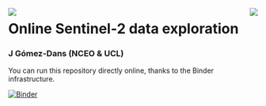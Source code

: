 <p><img src="https://github.com/profLewis/Geog2021_Coursework/blob/master/images/ucl_logo.png?raw=true" align="left" \><img src="https://www.nceo.ac.uk/wp-content/themes/nceo/assets/images/logos/img_logo_purple.svg" align="right" /></p>

# Online Sentinel-2 data exploration
### J Gómez-Dans (NCEO & UCL)

You can run this repository directly online, thanks to the Binder infrastructure.

[![Binder](https://mybinder.org/badge_logo.svg)](https://mybinder.org/v2/gh/jgomezdans/demo_uk/master
)

